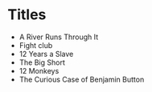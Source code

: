 # Titles
- A River Runs Through It
- Fight club
- 12 Years a Slave
- The Big Short
- 12 Monkeys
- The Curious Case of Benjamin Button

